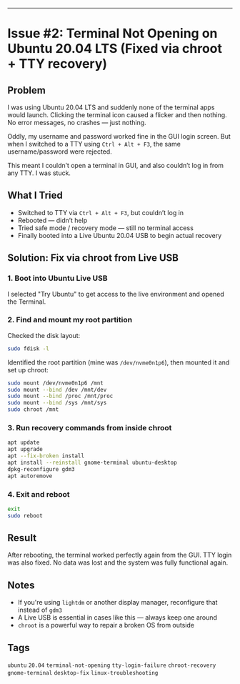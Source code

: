 

---

# Issue #2: Terminal Not Opening on Ubuntu 20.04 LTS (Fixed via chroot + TTY recovery)

## Problem

I was using Ubuntu 20.04 LTS and suddenly none of the terminal apps would launch. Clicking the terminal icon caused a flicker and then nothing. No error messages, no crashes — just nothing.

Oddly, my username and password worked fine in the GUI login screen. But when I switched to a TTY using `Ctrl + Alt + F3`, the same username/password were rejected.

This meant I couldn’t open a terminal in GUI, and also couldn’t log in from any TTY. I was stuck.

## What I Tried

* Switched to TTY via `Ctrl + Alt + F3`, but couldn’t log in
* Rebooted — didn’t help
* Tried safe mode / recovery mode — still no terminal access
* Finally booted into a Live Ubuntu 20.04 USB to begin actual recovery

## Solution: Fix via chroot from Live USB

### 1. Boot into Ubuntu Live USB

I selected "Try Ubuntu" to get access to the live environment and opened the Terminal.

### 2. Find and mount my root partition

Checked the disk layout:

```bash
sudo fdisk -l
```

Identified the root partition (mine was `/dev/nvme0n1p6`), then mounted it and set up chroot:

```bash
sudo mount /dev/nvme0n1p6 /mnt
sudo mount --bind /dev /mnt/dev
sudo mount --bind /proc /mnt/proc
sudo mount --bind /sys /mnt/sys
sudo chroot /mnt
```

### 3. Run recovery commands from inside chroot

```bash
apt update
apt upgrade
apt --fix-broken install
apt install --reinstall gnome-terminal ubuntu-desktop
dpkg-reconfigure gdm3
apt autoremove
```

### 4. Exit and reboot

```bash
exit
sudo reboot
```

## Result

After rebooting, the terminal worked perfectly again from the GUI. TTY login was also fixed. No data was lost and the system was fully functional again.

## Notes

* If you're using `lightdm` or another display manager, reconfigure that instead of `gdm3`
* A Live USB is essential in cases like this — always keep one around
* `chroot` is a powerful way to repair a broken OS from outside

## Tags

`ubuntu` `20.04` `terminal-not-opening` `tty-login-failure` `chroot-recovery` `gnome-terminal` `desktop-fix` `linux-troubleshooting`
